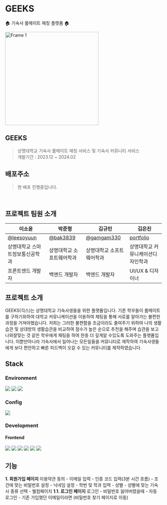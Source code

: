 # GEEKS
🏠 기숙사 룸메이트 매칭 플랫폼 🏠

<img width="300" alt="Frame 1" src="https://github.com/leesoyuun/GEEKS-FE/assets/51051548/d626bdd7-1211-475c-b34c-2d92129f7b12">

## GEEKS
> 상명대학교 기숙사 룸메이트 매칭 서비스 및 기숙사 커뮤니티 서비스 <br>
> 개발기간 : 2023.12 ~ 2024.02

## 배포주소
> 현 배포 진행중입니다.
<br>

## 프로젝트 팀원 소개

|이소윤|박준형|김규민|김은진|
|------|---|---|---|
|[@leesoyuun](https://github.com/leesoyuun)|[@bak3839](https://github.com/bak3839)|[@gamgam330](https://github.com/gamgam330)|[portfolio](https://niz.myportfolio.com/work)|
|상명대학교 스마트정보통신공학과|상명대학교 소프트웨어학과|상명대학교 소프트웨어학과|상명대학교 커뮤니케이션디자인학과|
|프론트엔드 개발자|백엔드 개발자|백엔드 개발자|UI/UX & 디자이너|


## 프로젝트 소개
GEEKS(긱스)는 상명대학교 기숙사생들을 위한 플랫폼입니다. 기존 학우들이 룸메이트를 구하기위하여 대학교 커뮤니케이션을 이용하여 채팅을 통해 서로를 알아가는 불편한 과정을 거쳐야했습니다.
저희는 그러한 불편함을 조금이라도 줄여주기 위하여 나의 생활습관 및 상대방의 생활습관을 비교하여 점수가 높은 순으로 추천을 해주며 습관을 보고 나와잘맞는 것 같은 학우에게 채팅을 하여
한층 더 깊게알 수있도록 도와주는 플랫폼입니다. 이뿐만아니라 기숙사에서 일어나는 모든일들을 커뮤니티로 제작하여 기숙사생들에게 보다 편안하고 빠른 피드백이 오갈 수 있는 커뮤니티를 제작하였습니다.

## Stack
### Environment
<img src="https://img.shields.io/badge/VISUALSTUDIOCODE-007ACC?style=for-the-badge&logo=visualstudiocode&logoColor=#007ACC"> <img src="https://img.shields.io/badge/Git-F05032?style=for-the-badge&logo=git&logoColor=#fff"> <img src="https://img.shields.io/badge/GitHub-181717?style=for-the-badge&logo=github&logoColor=#181717">

### Config
<img src="https://img.shields.io/badge/NPM-CB3837?style=for-the-badge&logo=npm&logoColor=#CB3837">

### Development
#### Frontend
<img src="https://img.shields.io/badge/REACT-61DAFB?style=for-the-badge&logo=react&logoColor=#61DAFB"> <img src="https://img.shields.io/badge/JAVASCRIPT-F7DF1E?style=for-the-badge&logo=javascript&logoColor=#fff"> <img src="https://img.shields.io/badge/STYLED COMPONENTS-DB7093?style=for-the-badge&logo=styledcomponents&logoColor=#007ACC"> 
<img src="https://img.shields.io/badge/RECOIL-ffffff?style=for-the-badge&logo=recoil&logoColor=#ffffff"> <img src="https://img.shields.io/badge/Socket-010101?style=for-the-badge&logo=socketdotio&logoColor=#010101"> <img src="https://img.shields.io/badge/PWA-5A0FC8?style=for-the-badge&logo=pwa&logoColor=#5A0FC8"> 

## 기능
**1. 회원가입 페이지**
이용약관 동의 - 이메일 입력 - 인증 코드 입력(3분 시간 흐름) - 조건에 맞는 비밀번호 설정 - 닉네임 설정 - 학번 및 학과 입력 - 성별 - 성별에 맞는 기숙사 종류 선택 - 웰컴페이지
**1.1. 로그인 페이지**
로그인 - 비밀번호 잃어버렸을때 - 자동 로그인 - 기존 가입했던 이메일이라면 (비밀번호 찾기 페이지로 이동)
